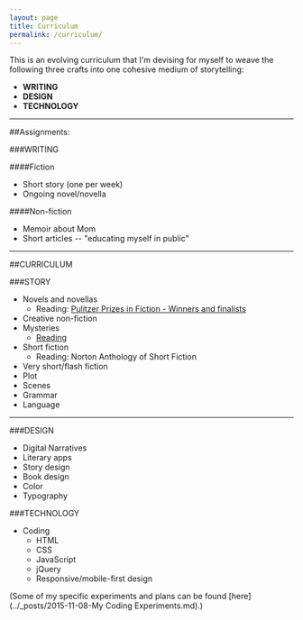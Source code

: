 ```yaml
---
layout: page
title: Curriculum
permalink: /curriculum/
---
```


This is an evolving curriculum that I'm devising for myself to weave the following three crafts into one cohesive medium of storytelling:

* **WRITING**
* **DESIGN**
* **TECHNOLOGY**

***

<div class="assignments">
##Assignments:

###WRITING

####Fiction

* Short story (one per week)
* Ongoing novel/novella

####Non-fiction

* Memoir about Mom
* Short articles -- "educating myself in public"

<!--
###DESIGN

###TECHNOLOGY
-->
  
</div>

***

##CURRICULUM

###STORY

* Novels and novellas
  * Reading: [Pulitzer Prizes in Fiction - Winners and finalists](http://www.pulitzer.org/bycat/Fiction)
* Creative non-fiction
* Mysteries
  * [Reading](http://martinhillortiz.blogspot.com/2015/04/cwa-mwa-and-mwj-mystery-novels-that.html)
* Short fiction
  * Reading: Norton Anthology of Short Fiction
* Very short/flash fiction
* Plot
* Scenes
* Grammar
* Language

***


###DESIGN

* Digital Narratives
* Literary apps
* Story design
* Book design
* Color
* Typography


###TECHNOLOGY

* Coding
  * HTML
  * CSS
  * JavaScript
  * jQuery
  * Responsive/mobile-first design
  
(Some of my specific experiments and plans can be found [here](../_posts/2015-11-08-My Coding Experiments.md).)
